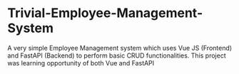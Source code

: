 # Trivial-Employee-Management-System
A very simple Employee Management system which uses Vue JS (Frontend) and FastAPI (Backend) to perform basic CRUD functionalities. This project was learning opportunity of both Vue and FastAPI 
